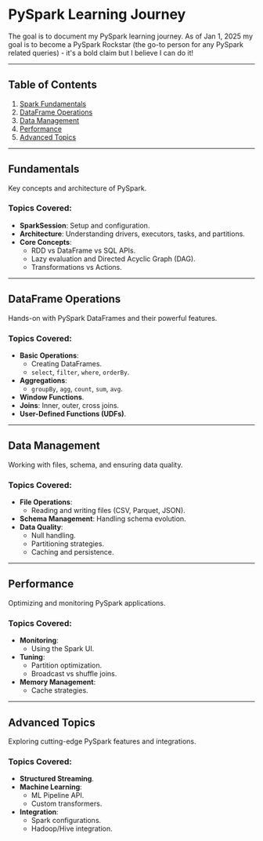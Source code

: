 # PySpark Learning Journey
The goal is to document my PySpark learning journey. As of Jan 1, 2025 my goal is to become a PySpark Rockstar (the go-to person for any PySpark related queries) - it's a bold claim but I believe I can do it!

---

## Table of Contents
1. [Spark Fundamentals](#Spark-Fundamentals)
2. [DataFrame Operations](#dataframe-operations)
3. [Data Management](#data-management)
4. [Performance](#performance)
5. [Advanced Topics](#advanced-topics)

---

## Fundamentals
Key concepts and architecture of PySpark.

### Topics Covered:
- **SparkSession**: Setup and configuration.
- **Architecture**: Understanding drivers, executors, tasks, and partitions.
- **Core Concepts**:
  - RDD vs DataFrame vs SQL APIs.
  - Lazy evaluation and Directed Acyclic Graph (DAG).
  - Transformations vs Actions.

---

## DataFrame Operations
Hands-on with PySpark DataFrames and their powerful features.

### Topics Covered:
- **Basic Operations**:
  - Creating DataFrames.
  - `select`, `filter`, `where`, `orderBy`.
- **Aggregations**:
  - `groupBy`, `agg`, `count`, `sum`, `avg`.
- **Window Functions**.
- **Joins**: Inner, outer, cross joins.
- **User-Defined Functions (UDFs)**.

---

## Data Management
Working with files, schema, and ensuring data quality.

### Topics Covered:
- **File Operations**:
  - Reading and writing files (CSV, Parquet, JSON).
- **Schema Management**: Handling schema evolution.
- **Data Quality**:
  - Null handling.
  - Partitioning strategies.
  - Caching and persistence.

---

## Performance
Optimizing and monitoring PySpark applications.

### Topics Covered:
- **Monitoring**:
  - Using the Spark UI.
- **Tuning**:
  - Partition optimization.
  - Broadcast vs shuffle joins.
- **Memory Management**:
  - Cache strategies.

---

## Advanced Topics
Exploring cutting-edge PySpark features and integrations.

### Topics Covered:
- **Structured Streaming**.
- **Machine Learning**:
  - ML Pipeline API.
  - Custom transformers.
- **Integration**:
  - Spark configurations.
  - Hadoop/Hive integration.
